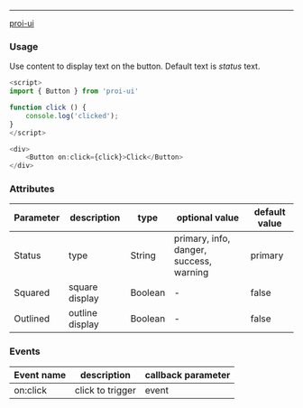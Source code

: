 ---
[proi-ui](https://github.com/specialdoom/proi-ui)

### Usage
Use content to display text on the button. Default text is _status_ text.
```javascript
<script>
import { Button } from 'proi-ui'

function click () {
    console.log('clicked');
}
</script>

<div>
    <Button on:click={click}>Click</Button>
</div>
```

### Attributes
| Parameter | description | type | optional value | default value |
| --- | --- | --- | --- | --- |
| Status | type | String | primary, info, danger, success, warning | primary |
| Squared | square display | Boolean | - | false |
| Outlined | outline display | Boolean | - | false |

### Events
| Event name | description | callback parameter |
| --- | --- | --- |
| on:click | click to trigger | event |